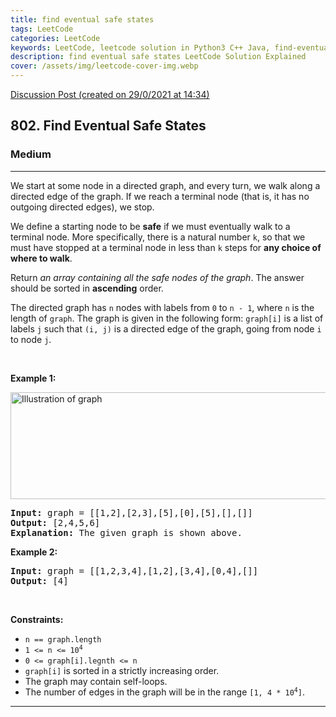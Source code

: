 ```yaml
---
title: find eventual safe states
tags: LeetCode
categories: LeetCode
keywords: LeetCode, leetcode solution in Python3 C++ Java, find-eventual-safe-states solution
description: find eventual safe states LeetCode Solution Explained
cover: /assets/img/leetcode-cover-img.webp
---
```





[Discussion Post (created on 29/0/2021 at 14:34)](https://leetcode.com/problems/find-eventual-safe-states/discuss/1040211/DFS-or-Beats-95-or-C%2B%2B)  
<h2>802. Find Eventual Safe States</h2><h3>Medium</h3><hr><div><p>We start at some node in a directed graph, and every turn, we walk along a directed edge of the graph. If we reach a terminal node (that is, it has no outgoing directed edges), we stop.</p>

<p>We define a starting node to be <strong>safe</strong> if we must eventually walk to a terminal node. More specifically, there is a natural number <code>k</code>, so that we must have stopped at a terminal node in less than <code>k</code> steps for <strong>any choice of where to walk</strong>.</p>

<p>Return <em>an array containing all the safe nodes of the graph</em>. The answer should be sorted in <strong>ascending</strong> order.</p>

<p>The directed graph has <code>n</code> nodes with labels from <code>0</code> to <code>n - 1</code>, where <code>n</code> is the length of <code>graph</code>. The graph is given in the following form: <code>graph[i]</code> is a list of labels <code>j</code> such that <code>(i, j)</code> is a directed edge of the graph, going from node <code>i</code> to node <code>j</code>.</p>

<p>&nbsp;</p>
<p><strong>Example 1:</strong></p>
<img alt="Illustration of graph" src="https://s3-lc-upload.s3.amazonaws.com/uploads/2018/03/17/picture1.png" style="height: 171px; width: 600px;">
<pre><strong>Input:</strong> graph = [[1,2],[2,3],[5],[0],[5],[],[]]
<strong>Output:</strong> [2,4,5,6]
<strong>Explanation:</strong> The given graph is shown above.
</pre>

<p><strong>Example 2:</strong></p>

<pre><strong>Input:</strong> graph = [[1,2,3,4],[1,2],[3,4],[0,4],[]]
<strong>Output:</strong> [4]
</pre>

<p>&nbsp;</p>
<p><strong>Constraints:</strong></p>

<ul>
	<li><code>n == graph.length</code></li>
	<li><code>1 &lt;= n &lt;= 10<sup>4</sup></code></li>
	<li><code>0 &lt;= graph[i].legnth &lt;= n</code></li>
	<li><code>graph[i]</code> is sorted in a strictly increasing order.</li>
	<li>The graph may contain self-loops.</li>
	<li>The number of edges in the graph will be in the range <code>[1, 4 * 10<sup>4</sup>]</code>.</li>
</ul>
</div>

---


